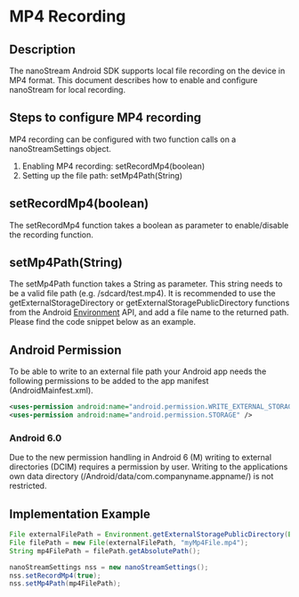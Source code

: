 # MP4 Recording

## Description

The nanoStream Android SDK supports local file recording on the device in MP4 format. 
This document describes how to enable and configure nanoStream for local recording. 

## Steps to configure MP4 recording

MP4 recording can be configured with two function calls on a nanoStreamSettings object. 

1. Enabling MP4 recording: setRecordMp4(boolean)
2. Setting up the file path: setMp4Path(String)

## setRecordMp4(boolean)

The setRecordMp4 function takes a boolean as parameter to enable/disable the recording function.

## setMp4Path(String)

The setMp4Path function takes a String as parameter. This string needs to be a valid file path (e.g. /sdcard/test.mp4). 
It is recommended to use the getExternalStorageDirectory or getExternalStoragePublicDirectory functions from the Android  [Environment](http://developer.android.com/reference/android/os/Environment.html) API, and add a file name to the returned path. 
Please find the code snippet below as an example. 

## Android Permission

To be able to write to an external file path your Android app needs the following permissions to be added to the 
app manifest (AndroidMainfest.xml).

```xml
<uses-permission android:name="android.permission.WRITE_EXTERNAL_STORAGE" />
<uses-permission android:name="android.permission.STORAGE" />
```

### Android 6.0

Due to the new permission handling in Android 6 (M) writing to external directories (DCIM) requires a permission by user. 
Writing to the applications own data directory (/Android/data/com.companyname.appname/) is not restricted. 

## Implementation Example

```java
File externalFilePath = Environment.getExternalStoragePublicDirectory(Environment.DIRECTORY_DCIM);
File filePath = new File(externalFilePath, "myMp4File.mp4");
String mp4FilePath = filePath.getAbsolutePath();

nanoStreamSettings nss = new nanoStreamSettings();
nss.setRecordMp4(true);
nss.setMp4Path(mp4FilePath);
```
